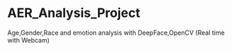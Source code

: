 # AER_Analysis_Project
Age,Gender,Race and emotion analysis with DeepFace,OpenCV (Real time with Webcam)
